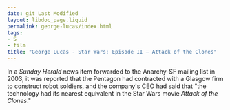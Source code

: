 ```yaml
---
date: git Last Modified
layout: libdoc_page.liquid
permalink: george-lucas/index.html
tags:
- S
- film
title: "George Lucas - Star Wars: Episode II – Attack of the Clones"
---
```


In a _Sunday Herald_ news item forwarded to the  Anarchy-SF mailing list in 2003, it was reported that the Pentagon had  contracted with a Glasgow firm to construct robot soldiers, and the company's  CEO had said that "the technology had its nearest equivalent in the Star Wars  movie _Attack of the Clones_."